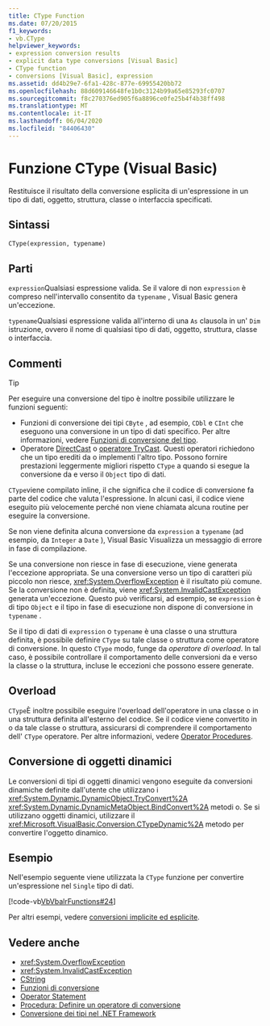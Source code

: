 ```yaml
---
title: CType Function
ms.date: 07/20/2015
f1_keywords:
- vb.CType
helpviewer_keywords:
- expression conversion results
- explicit data type conversions [Visual Basic]
- CType function
- conversions [Visual Basic], expression
ms.assetid: dd4b29e7-6fa1-428c-877e-69955420bb72
ms.openlocfilehash: 88d609146648fe1b0c3124b99a65e85293fc0707
ms.sourcegitcommit: f8c270376ed905f6a8896ce0fe25b4f4b38ff498
ms.translationtype: MT
ms.contentlocale: it-IT
ms.lasthandoff: 06/04/2020
ms.locfileid: "84406430"
---
```

# <a name="ctype-function-visual-basic"></a>Funzione CType (Visual Basic)

Restituisce il risultato della conversione esplicita di un'espressione in un tipo di dati, oggetto, struttura, classe o interfaccia specificati.

## <a name="syntax"></a>Sintassi

```vb
CType(expression, typename)
```

## <a name="parts"></a>Parti

`expression`Qualsiasi espressione valida. Se il valore di non `expression` è compreso nell'intervallo consentito da `typename` , Visual Basic genera un'eccezione.

`typename`Qualsiasi espressione valida all'interno di una `As` clausola in un' `Dim` istruzione, ovvero il nome di qualsiasi tipo di dati, oggetto, struttura, classe o interfaccia.

## <a name="remarks"></a>Commenti

> [!TIP]
> Per eseguire una conversione del tipo è inoltre possibile utilizzare le funzioni seguenti:
>
> - Funzioni di conversione dei tipi `CByte` , ad esempio, `CDbl` e `CInt` che eseguono una conversione in un tipo di dati specifico. Per altre informazioni, vedere [Funzioni di conversione del tipo](type-conversion-functions.md).
> - Operatore [DirectCast](../operators/directcast-operator.md) o [operatore TryCast](../operators/trycast-operator.md). Questi operatori richiedono che un tipo erediti da o implementi l'altro tipo. Possono fornire prestazioni leggermente migliori rispetto `CType` a quando si esegue la conversione da e verso il `Object` tipo di dati.

`CType`viene compilato inline, il che significa che il codice di conversione fa parte del codice che valuta l'espressione. In alcuni casi, il codice viene eseguito più velocemente perché non viene chiamata alcuna routine per eseguire la conversione.

Se non viene definita alcuna conversione da `expression` a `typename` (ad esempio, da `Integer` a `Date` ), Visual Basic Visualizza un messaggio di errore in fase di compilazione.

Se una conversione non riesce in fase di esecuzione, viene generata l'eccezione appropriata. Se una conversione verso un tipo di caratteri più piccolo non riesce, <xref:System.OverflowException> è il risultato più comune. Se la conversione non è definita, viene <xref:System.InvalidCastException> generata un'eccezione. Questo può verificarsi, ad esempio, se `expression` è di tipo `Object` e il tipo in fase di esecuzione non dispone di conversione in `typename` .

Se il tipo di dati di `expression` o `typename` è una classe o una struttura definita, è possibile definire `CType` su tale classe o struttura come operatore di conversione. In questo `CType` modo, funge da *operatore di overload*. In tal caso, è possibile controllare il comportamento delle conversioni da e verso la classe o la struttura, incluse le eccezioni che possono essere generate.

## <a name="overloading"></a>Overload

`CType`È inoltre possibile eseguire l'overload dell'operatore in una classe o in una struttura definita all'esterno del codice. Se il codice viene convertito in o da tale classe o struttura, assicurarsi di comprendere il comportamento dell' `CType` operatore. Per altre informazioni, vedere [Operator Procedures](../../programming-guide/language-features/procedures/operator-procedures.md).

## <a name="converting-dynamic-objects"></a>Conversione di oggetti dinamici

Le conversioni di tipi di oggetti dinamici vengono eseguite da conversioni dinamiche definite dall'utente che utilizzano i <xref:System.Dynamic.DynamicObject.TryConvert%2A> <xref:System.Dynamic.DynamicMetaObject.BindConvert%2A> metodi o. Se si utilizzano oggetti dinamici, utilizzare il <xref:Microsoft.VisualBasic.Conversion.CTypeDynamic%2A> metodo per convertire l'oggetto dinamico.

## <a name="example"></a>Esempio

Nell'esempio seguente viene utilizzata la `CType` funzione per convertire un'espressione nel `Single` tipo di dati.

[!code-vb[VbVbalrFunctions#24](~/samples/snippets/visualbasic/VS_Snippets_VBCSharp/VbVbalrFunctions/VB/Class1.vb#24)]

Per altri esempi, vedere [conversioni implicite ed esplicite](../../programming-guide/language-features/data-types/implicit-and-explicit-conversions.md).

## <a name="see-also"></a>Vedere anche

- <xref:System.OverflowException>
- <xref:System.InvalidCastException>
- [CString](type-conversion-functions.md)
- [Funzioni di conversione](conversion-functions.md)
- [Operator Statement](../statements/operator-statement.md)
- [Procedura: Definire un operatore di conversione](../../programming-guide/language-features/procedures/how-to-define-a-conversion-operator.md)
- [Conversione dei tipi nel .NET Framework](../../../standard/base-types/type-conversion.md)
